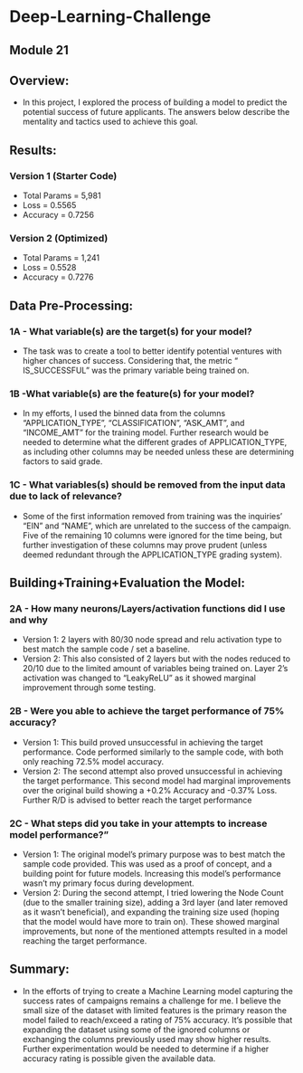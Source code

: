 # **Deep-Learning-Challenge**
## Module 21

## **Overview:** 
- In this project, I explored the process of building a model to predict the potential success of future applicants. The answers below describe the mentality and tactics used to achieve this goal. 

## **Results:** 
### Version 1 (Starter Code)
- Total Params = 5,981
- Loss = 0.5565
- Accuracy = 0.7256
### Version 2 (Optimized)
- Total Params = 1,241
- Loss = 0.5528
- Accuracy = 0.7276


## **Data Pre-Processing:**
### 1A - What variable(s) are the target(s) for your model?
- The task was to create a tool to better identify potential ventures with higher chances of success. Considering that, the metric “ IS_SUCCESSFUL” was the primary variable being trained on. 
### 1B -What variable(s) are the feature(s) for your model? 
- In my efforts, I used the binned data from the columns “APPLICATION_TYPE”, “CLASSIFICATION”, “ASK_AMT”, and “INCOME_AMT” for the training model. Further research would be needed to determine what the different grades of APPLICATION_TYPE, as including other columns may be needed unless these are determining factors to said grade. 
### 1C - What variables(s) should be removed from the input data due to lack of relevance?
- Some of the first information removed from training was the inquiries’ “EIN” and “NAME”, which are unrelated to the success of the campaign. Five of the remaining 10 columns were ignored for the time being, but further investigation of these columns may prove prudent (unless deemed redundant through the APPLICATION_TYPE grading system). 

## **Building+Training+Evaluation the Model:**
### 2A - How many neurons/Layers/activation functions did I use and why
- Version 1: 2 layers with 80/30 node spread and relu activation type to best match the sample code / set a baseline.
- Version 2: This also consisted of 2 layers but with the nodes reduced to 20/10 due to the limited amount of variables being trained on. Layer 2’s activation was changed to “LeakyReLU” as it showed marginal improvement through some testing. 
### 2B - Were you able to achieve the target performance of 75% accuracy? 
- Version 1: This build proved unsuccessful in achieving the target performance. Code performed similarly to the sample code, with both only reaching 72.5% model accuracy.
- Version 2: The second attempt also proved unsuccessful in achieving the target performance. This second model had marginal improvements over the original build showing a +0.2% Accuracy and -0.37% Loss. Further R/D is advised to better reach the target performance 
### 2C - What steps did you take in your attempts to increase model performance?”
- Version 1: The original model’s primary purpose was to best match the sample code provided. This was used as a proof of concept, and a building point for future models. Increasing this model’s performance wasn’t my primary focus during development. 
- Version 2: During the second attempt, I tried lowering the Node Count (due to the smaller training size), adding a 3rd layer (and later removed as it wasn’t beneficial), and expanding the training size used (hoping that the model would have more to train on). These showed marginal improvements, but none of the mentioned attempts resulted in a model reaching the target performance. 

## **Summary:**
- In the efforts of trying to create a Machine Learning model capturing the success rates of campaigns remains a challenge for me. I believe the small size of the dataset with limited features is the primary reason the model failed to reach/exceed a rating of 75% accuracy. It’s possible that expanding the dataset using some of the ignored columns or exchanging the columns previously used may show higher results. Further experimentation would be needed to determine if a higher accuracy rating is possible given the available data. 
